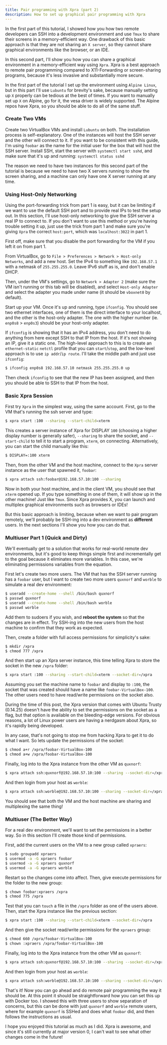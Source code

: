 ```yaml
---
title: Pair programming with Xpra (part 2)
description: How to set up graphical pair programming with Xpra
---
```


In the first part of this tutorial, I showed how you how two remote developers can SSH into a development environment and use `Tmux` to share their screens in a memory-efficient way. One drawback of this basic approach is that they are not sharing an `X server`, so they cannot share graphical environments like the browser, or an IDE.

In this second part, I'll show you how you can share a graphical environment in a memory-efficient way using `Xpra`. Xpra is a best approach to remote pair programming compared to X11-Forwarding or screen-sharing programs, because it's less invasive and substantially more secure.

In the first part of the tutorial I set up the environment using `Alpine Linux`, but in this part I'll use `Lubuntu` for brevity's sake, because manually setting up `X` properly can be tedious at the best of times. If you want to manually set up `X` on Alpine, go for it, the vesa driver is widely supported. The Alpine repos have Xpra, so you should be able to do all of the same stuff.


### Create Two VMs

Create two VirtualBox VMs and install `Lubuntu` on both. The installation process is self-explanatory. One of the instances will host the SSH server and the other will connect to it. If you want to be consistent with this guide, I'm using `foobar` as the name for the initial user for the box that will host the SSH server. Install SSH, start the server with `systemctl start sshd`,  and make sure that it's up and running: `systemctl status sshd`

The reason we need to have two instances for this second part of the tutorial is because we need to have two X servers running to show the screen sharing, and a machine can only have one X server running at any time.


### Using Host-Only Networking

Using the port-forwarding trick from part 1 is easy, but it can be limiting if we want to use the default SSH port and to provide real IPs to test the setup out. In this section, I'll use host-only networking to give the SSH server a real IP to connect to. If you don't want to use this method or you're having trouble setting it up, just use the trick from part 1 and make sure you're giving `Xpra` the correct `host:port`, which was `localhost:3022` in part 1.

First off, make sure that you disable the port forwarding for the VM if you left it on from part 1. 

From VirtualBox, go to `File > Preferences > Network > Host-only Networks`, and add a new host. Set the IPv4 to something like `192.168.57.1` with a netmask of `255.255.255.0`. Leave IPv6 stuff as is, and don't enable DHCP. 

Then, under the VM's settings, go to `Network > Adapter 2` (make sure the VM isn't running or this tab will be disabled), and select `Host-only Adapter` and select the adapter you made under name (it should be `vboxnet0` by default).

Start up your VM. Once it's up and running, type `ifconfig`. You should see two ethernet interfaces, one of them is the direct interface to your localhost, and the other is the host-only adapter. The one with the higher number (ie. `enp0s8` > `enp0s3`) should be your host-only adapter.

If `ifconfig` is showing that it has an IPv4 address, you don't need to do anything from here except SSH to that IP from the host. If it's not showing an IP, give it a static one. The high-level approach to this is to create an `ethernet-static` `netctl` profile that you can `start`/`stop`, and the low-level approach is to use `ip addr`/`ip route`. I'll take the middle path and just use `ifconfig`: 

```bash
$ ifconfig enp0s8 192.168.57.10 netmask 255.255.255.0 up
```

Then check `ifconfig` to see that the new IP has been assigned, and then you should be able to SSH to that IP from the host.



### Basic Xpra Session

First try `Xpra` in the simplest way, using the same account. First, go to the VM that's running the ssh server and type:

```bash
$ xpra start :100 --sharing --start-child=xterm
```

This creates a server instance of Xpra for DISPLAY `100` (choosing a higher display number is generally safer), `--sharing` to share the socket, and `--start-child` to tell it to start a program, `xterm`, on connecting. Alternatively, you can start the child manually like this:

```bash
$ DISPLAY=:100 xterm
```

Then, from the other VM and the host machine, connect to the `Xpra` server instance as the user that spawned it, `foobar`:

```bash
$ xpra attach ssh:foobar@192.168.57.10:100 --sharing
```

Now in both your host machine, and in the client VM, you should see that `xterm` opened up. If you type something in one of them, it will show up in the other machine! Just like `Tmux`. Since Xpra provides X, you can launch and multiplex graphical environments such as browsers or IDEs!

But this basic approach is limiting, because when we want to pair program remotely, we'll probably be SSH-ing into a dev environment as **different** users. In the next sections I'll show you how you can do that.



### Multiuser Part 1 (Quick and Dirty)

We'll eventually get to a solution that works for real-world remote dev environments, but it's good to keep things simple first and incrementally get to the goal because it eliminates more variables. In this case, we're eliminating permissions variables from the equation.

First let's create two more users. The VM that has the SSH server running has a `foobar` user, but I want to create two more users `quxnorf` and `worble` to simulate a real dev environment:

```bash
$ useradd --create-home --shell /bin/bash quxnorf
$ passwd quxnorf
$ useradd --create-home --shell /bin/bash worble 
$ passwd worble
```

Add them to sudoers if you wish, and **reboot the system** so that the changes are in effect. Try SSH-ing into the new users from the host machine to confirm that they work as expected.

Then, create a folder with full access permissions for simplicity's sake:

```bash
$ mkdir /xpra
$ chmod 777 /xpra
```

And then start up an Xpra server instance, this time telling Xpra to store the socket in the new `/xpra` folder:

```bash
$ xpra start :100 --sharing --start-child=xterm --socket-dir=/xpra
```

Assuming you set the machine name to `foobar` and display to `:100`, the socket that was created should have a name like `foobar-VirtualBox-100`. The other users need to have read/write permissions on the socket also.

During the time of this post, the Xpra version that comes with Ubuntu Trusty (0.14.25) doesn't have the ability to set the permissions on the socket as a flag, but that option is available on the bleeding-edge versions. For obvious reasons, a lot of Linux power users are having a nerdgasm about Xpra, so it's rapidly being developed.

In any case, that's not going to stop me from hacking Xpra to get it to do what I want. So lets update the permissions of the socket:

```bash
$ chmod a+r /xpra/foobar-VirtualBox-100
$ chmod a+w /xpra/foobar-VirtualBox-100
```

Finally, log into to the Xpra instance from the other VM as `quxnorf`:

```bash
$ xpra attach ssh:quxnorf@192.168.57.10:100 --sharing --socket-dir=/xpra
```

And then login from your host as `worble`:

```bash
$ xpra attach ssh:worble@192.168.57.10:100 --sharing --socket-dir=/xpra
```

You should see that both the VM and the host machine are sharing and multiplexing the same thing!


### Multiuser (The Better Way)

For a real dev environment, we'll want to set the permissions in a better way. So in this section I'll create those kind of permissions.

First, add the current users on the VM to a new group called `xpraers`: 

```bash
$ sudo groupadd xpraers
$ usermod -a -G xpraers foobar
$ usermod -a -G xpraers quxnorf
$ usermod -a -G xpraers worble
```

Restart so the changes come into affect. Then, give execute permissions for the folder to the new group:

```bash
$ chown foobar:xpraers /xpra
$ chmod 775 /xpra
```

Test that you can `touch` a file in the `/xpra` folder as one of the users above. Then, start the Xpra instance like the previous section:

```bash
$ xpra start :100 --sharing --start-child=xterm --socket-dir=/xpra
```

And then give the socket read/write permissions for the `xpraers` group:

```bash
$ chmod 660 /xpra/foobar-VirtualBox-100
$ chown :xpraers /xpra/foobar-VirtualBox-100
```


Finally, log into to the Xpra instance from the other VM as `quxnorf`:

```bash
$ xpra attach ssh:quxnorf@192.168.57.10:100 --sharing --socket-dir=/xpra
```

And then login from your host as `worble`:

```bash
$ xpra attach ssh:worble@192.168.57.10:100 --sharing --socket-dir=/xpra
```

That's it! Now you can go ahead and do remote pair programming the way it should be. At this point it should be straightforward how you can set this up with Docker too. I showed this with three users to show separation of concerns, but this can be done with just `quxnorf` and `worble` remote users, where for example `quxnorf` is SSHed and does what `foobar` did, and then follows the instructions as usual.

I hope you enjoyed this tutorial as much as I did. Xpra is awesome, and since it's still currently at major version 0, I can't wait to see what other changes come in the future! 
